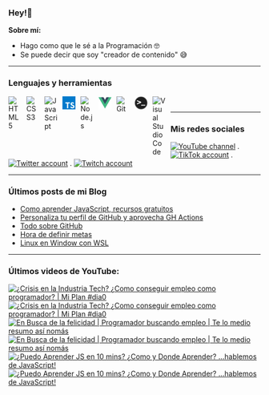 ### Hey!👋
**Sobre mí:**
- Hago como que le sé a la Programación 🤓 
- Se puede decir que soy "creador de contenido" 😅

---
### Lenguajes y herramientas

<img align="left" alt="HTML5" width="26px" src="https://cdn.jsdelivr.net/gh/devicons/devicon/icons/html5/html5-original.svg" style="padding-right:10px;" />
<img align="left" alt="CSS3" width="26px" src="https://cdn.jsdelivr.net/gh/devicons/devicon/icons/css3/css3-original.svg" style="padding-right:10px;" />
<img align="left" alt="JavaScript" width="26px" src="https://cdn.jsdelivr.net/gh/devicons/devicon/icons/javascript/javascript-original.svg" style="padding-right:10px;" />
<img align="left" alt="Typescript" width="26px" src="https://raw.githubusercontent.com/github/explore/80688e429a7d4ef2fca1e82350fe8e3517d3494d/topics/typescript/typescript.png" style="padding-right:10px;" />
<img align="left" alt="Node.js" width="26px" src="https://cdn.jsdelivr.net/gh/devicons/devicon/icons/nodejs/nodejs-original.svg" style="padding-right:10px;" />
<img align="left" alt="Vue" width="26px" src="https://raw.githubusercontent.com/github/explore/80688e429a7d4ef2fca1e82350fe8e3517d3494d/topics/vue/vue.png" style="padding-right:10px;" />
<img align="left" alt="Git" width="26px" src="https://cdn.jsdelivr.net/gh/devicons/devicon/icons/git/git-original.svg" style="padding-right:10px;" />
<img align="left" alt="Terminal" width="26px" src="https://raw.githubusercontent.com/github/explore/d92924b1d925bb134e308bd29c9de6c302ed3beb/topics/terminal/terminal.png" style="padding-right:10px;" />
<img align="left" alt="Visual Studio Code" width="26px" src="https://cdn.jsdelivr.net/gh/devicons/devicon/icons/vscode/vscode-original.svg" style="padding-right:10px;" />

<br>

---
### Mis redes sociales

[![YouTube channel](https://img.shields.io/youtube/channel/subscribers/UCKMWXwHYoy920OFEN_BM5VQ?style=social)](https://www.youtube.com/@doneberdev)
 . [![TikTok account](https://img.shields.io/endpoint?logo=TikTok&style=social&url=https%3A%2F%2Fdoneber.dev%2Ftiktok-counter%2F)](https://www.tiktok.com/@doneberdev)
 . [![Twitter account](https://img.shields.io/twitter/follow/doneberdev?label=Followers&style=social)](https://twitter.com/doneberdev)
 . [![Twitch account](https://img.shields.io/twitch/status/doneberdev?style=social)](https://twitch.tv/doneberdev)
 
---
### Últimos posts de mi Blog

<!-- BLOG-POST-LIST:START -->
- [Como aprender JavaScript, recursos gratuitos](https://doneber.dev/blog/como-aprender-javascript-recursos-gratuitos/)
- [Personaliza tu perfil de GitHub y aprovecha GH Actions](https://doneber.dev/blog/personaliza-tu-perfil-de-github-y-aprovecha-gh-actions/)
- [Todo sobre GitHub](https://doneber.dev/blog/todo-sobre-github/)
- [Hora de definir metas](https://doneber.dev/blog/hora-de-definir-metas/)
- [Linux en Window con WSL](https://doneber.dev/blog/linux-en-window-con-wsl/)
<!-- BLOG-POST-LIST:END -->
 
---
### Últimos videos de YouTube:

<!-- BEGIN YOUTUBE-CARDS -->
[![¿Crisis en la Industria Tech? ¿Como conseguir empleo como programador? | Mi Plan #dia0](https://ytcards.demolab.com/?id=lvXVCOiITVQ&title=%C2%BFCrisis+en+la+Industria+Tech%3F+%C2%BFComo+conseguir+empleo+como+programador%3F+%7C+Mi+Plan+%23dia0&lang=en&timestamp=1676149208&background_color=%230f0f0f&title_color=%23ffffff&stats_color=%23dedede&width=250&duration=464 "¿Crisis en la Industria Tech? ¿Como conseguir empleo como programador? | Mi Plan #dia0")](https://www.youtube.com/watch?v=lvXVCOiITVQ#gh-dark-mode-only)[![¿Crisis en la Industria Tech? ¿Como conseguir empleo como programador? | Mi Plan #dia0](https://ytcards.demolab.com/?id=lvXVCOiITVQ&title=%C2%BFCrisis+en+la+Industria+Tech%3F+%C2%BFComo+conseguir+empleo+como+programador%3F+%7C+Mi+Plan+%23dia0&lang=en&timestamp=1676149208&background_color=%23ffffff&title_color=%2324292f&stats_color=%2357606a&width=250&duration=464 "¿Crisis en la Industria Tech? ¿Como conseguir empleo como programador? | Mi Plan #dia0")](https://www.youtube.com/watch?v=lvXVCOiITVQ#gh-light-mode-only)
[![En Busca de la felicidad |  Programador buscando empleo | Te lo medio resumo así nomás](https://ytcards.demolab.com/?id=71c81f15MzM&title=En+Busca+de+la+felicidad+%7C++Programador+buscando+empleo+%7C+Te+lo+medio+resumo+as%C3%AD+nom%C3%A1s&lang=en&timestamp=1674860407&background_color=%230f0f0f&title_color=%23ffffff&stats_color=%23dedede&width=250&duration=295 "En Busca de la felicidad |  Programador buscando empleo | Te lo medio resumo así nomás")](https://www.youtube.com/watch?v=71c81f15MzM#gh-dark-mode-only)[![En Busca de la felicidad |  Programador buscando empleo | Te lo medio resumo así nomás](https://ytcards.demolab.com/?id=71c81f15MzM&title=En+Busca+de+la+felicidad+%7C++Programador+buscando+empleo+%7C+Te+lo+medio+resumo+as%C3%AD+nom%C3%A1s&lang=en&timestamp=1674860407&background_color=%23ffffff&title_color=%2324292f&stats_color=%2357606a&width=250&duration=295 "En Busca de la felicidad |  Programador buscando empleo | Te lo medio resumo así nomás")](https://www.youtube.com/watch?v=71c81f15MzM#gh-light-mode-only)
[![¿Puedo Aprender JS en 10 mins? ¿Como y Donde Aprender?  …hablemos de JavaScript!](https://ytcards.demolab.com/?id=3Has5OP7knY&title=%C2%BFPuedo+Aprender+JS+en+10+mins%3F+%C2%BFComo+y+Donde+Aprender%3F++%E2%80%A6hablemos+de+JavaScript%21&lang=en&timestamp=1674255608&background_color=%230f0f0f&title_color=%23ffffff&stats_color=%23dedede&width=250&duration=549 "¿Puedo Aprender JS en 10 mins? ¿Como y Donde Aprender?  …hablemos de JavaScript!")](https://www.youtube.com/watch?v=3Has5OP7knY#gh-dark-mode-only)[![¿Puedo Aprender JS en 10 mins? ¿Como y Donde Aprender?  …hablemos de JavaScript!](https://ytcards.demolab.com/?id=3Has5OP7knY&title=%C2%BFPuedo+Aprender+JS+en+10+mins%3F+%C2%BFComo+y+Donde+Aprender%3F++%E2%80%A6hablemos+de+JavaScript%21&lang=en&timestamp=1674255608&background_color=%23ffffff&title_color=%2324292f&stats_color=%2357606a&width=250&duration=549 "¿Puedo Aprender JS en 10 mins? ¿Como y Donde Aprender?  …hablemos de JavaScript!")](https://www.youtube.com/watch?v=3Has5OP7knY#gh-light-mode-only)
<!-- END YOUTUBE-CARDS -->

